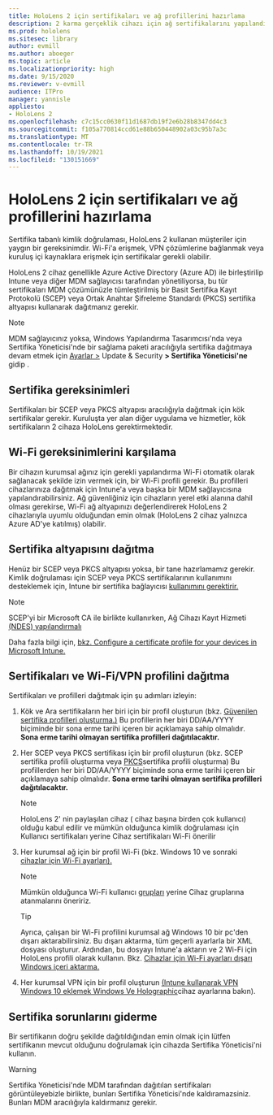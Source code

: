 ```yaml
---
title: HoloLens 2 için sertifikaları ve ağ profillerini hazırlama
description: 2 karma gerçeklik cihazı için ağ sertifikalarını yapılandırmayı, kullanmayı, dağıtmayı ve HoloLens gidermeyi öğrenin.
ms.prod: hololens
ms.sitesec: library
author: evmill
ms.author: aboeger
ms.topic: article
ms.localizationpriority: high
ms.date: 9/15/2020
ms.reviewer: v-evmill
audience: ITPro
manager: yannisle
appliesto:
- HoloLens 2
ms.openlocfilehash: c7c15cc0630f11d1687db19f2e6b28b8347dd4c3
ms.sourcegitcommit: f105a770814ccd61e88b650448902a03c95b7a3c
ms.translationtype: MT
ms.contentlocale: tr-TR
ms.lasthandoff: 10/19/2021
ms.locfileid: "130151669"
---
```

# <a name="prepare-certificates-and-network-profiles-for-hololens-2"></a>HoloLens 2 için sertifikaları ve ağ profillerini hazırlama

Sertifika tabanlı kimlik doğrulaması, HoloLens 2 kullanan müşteriler için yaygın bir gereksinimdir. Wi-Fi'a erişmek, VPN çözümlerine bağlanmak veya kuruluş içi kaynaklara erişmek için sertifikalar gerekli olabilir.

HoloLens 2 cihaz genellikle Azure Active Directory (Azure AD) ile birleştirilip Intune veya diğer MDM sağlayıcısı tarafından yönetiliyorsa, bu tür sertifikaları MDM çözümünüzle tümleştirilmiş bir Basit Sertifika Kayıt Protokolü (SCEP) veya Ortak Anahtar Şifreleme Standardı (PKCS) sertifika altyapısı kullanarak dağıtmanız gerekir. 

>[!NOTE]
> MDM sağlayıcınız yoksa, Windows Yapılandırma Tasarımcısı'nda veya [](hololens-provisioning.md#create-the-provisioning-package) Sertifika Yöneticisi'nde bir sağlama paketi [](certificate-manager.md) aracılığıyla sertifika dağıtmaya devam etmek için [Ayarlar >](https://www.microsoft.com/p/windows-configuration-designer/9nblggh4tx22?rtc=1&activetab=pivot:regionofsystemrequirementstab) Update & Security **> Sertifika Yöneticisi'ne** gidip .

## <a name="certificate-requirements"></a>Sertifika gereksinimleri
Sertifikaları bir SCEP veya PKCS altyapısı aracılığıyla dağıtmak için kök sertifikalar gerekir. Kuruluşta yer alan diğer uygulama ve hizmetler, kök sertifikaların 2 cihaza HoloLens gerektirmektedir. 

## <a name="wi-fi-connectivity-requirements"></a>Wi-Fi gereksinimlerini karşılama
Bir cihazın kurumsal ağınız için gerekli yapılandırma Wi-Fi otomatik olarak sağlanacak şekilde izin vermek için, bir Wi-Fi profili gerekir. Bu profilleri cihazlarınıza dağıtmak için Intune'a veya başka bir MDM sağlayıcısına yapılandırabilirsiniz. Ağ güvenliğiniz için cihazların yerel etki alanına dahil olması gerekirse, Wi-Fi ağ altyapınızı değerlendirerek HoloLens 2 cihazlarıyla uyumlu olduğundan emin olmak (HoloLens 2 cihaz yalnızca Azure AD'ye katılmış) olabilir.

## <a name="deploy-certificate-infrastructure"></a>Sertifika altyapısını dağıtma
Henüz bir SCEP veya PKCS altyapısı yoksa, bir tane hazırlamamız gerekir. Kimlik doğrulaması için SCEP veya PKCS sertifikalarının kullanımını desteklemek için, Intune bir sertifika bağlayıcısı [kullanımını gerektirir.](/mem/intune/protect/certificate-connectors)

> [!NOTE]
> SCEP'yi bir Microsoft CA ile birlikte kullanırken, Ağ Cihazı Kayıt Hizmeti [(NDES) yapılandırmalı](/mem/intune/protect/certificates-scep-configure#set-up-ndes)

Daha fazla bilgi için, [bkz. Configure a certificate profile for your devices in Microsoft Intune.](/intune/certificates-configure)

## <a name="deploy-certificates-and-wi-fivpn-profile"></a>Sertifikaları ve Wi-Fi/VPN profilini dağıtma
Sertifikaları ve profilleri dağıtmak için şu adımları izleyin:
1.  Kök ve Ara sertifikaların her biri için bir profil oluşturun (bkz. [Güvenilen sertifika profilleri oluşturma.)](/intune/protect/certificates-configure#create-trusted-certificate-profiles) Bu profillerin her biri DD/AA/YYYY biçiminde bir sona erme tarihi içeren bir açıklamaya sahip olmalıdır. **Sona erme tarihi olmayan sertifika profilleri dağıtılacaktır.**
1.  Her SCEP veya PKCS sertifikası için bir profil oluşturun (bkz. SCEP sertifika profili oluşturma veya [PKCS](/intune/protect/certficates-pfx-configure#create-a-pkcs-certificate-profile)sertifika profili oluşturma) Bu profillerden her biri DD/AA/YYYY biçiminde sona erme tarihi içeren bir açıklamaya sahip olmalıdır. **Sona erme tarihi olmayan sertifika profilleri dağıtılacaktır.**

    > [!NOTE]
    > HoloLens 2' nin paylaşılan cihaz ( cihaz başına birden çok kullanıcı) olduğu kabul edilir ve mümkün olduğunca kimlik doğrulaması için Kullanıcı sertifikaları yerine Cihaz sertifikaları Wi-Fi önerilir

3.  Her kurumsal ağ için bir profil Wi-Fi (bkz. Windows 10 ve sonraki [cihazlar için Wi-Fi ayarları).](/intune/wi-fi-settings-windows) 
    > [!NOTE]
    > Mümkün olduğunca Wi-Fi kullanıcı [grupları](/mem/intune/configuration/device-profile-assign) yerine Cihaz gruplarına atanmalarını öneririz. 

    > [!TIP]
    > Ayrıca, çalışan bir Wi-Fi profilini kurumsal ağ Windows 10 bir pc'den dışarı aktarabilirsiniz. Bu dışarı aktarma, tüm geçerli ayarlarla bir XML dosyası oluşturur. Ardından, bu dosyayı Intune'a aktarın ve 2 Wi-Fi için HoloLens profili olarak kullanın. Bkz. [Cihazlar için Wi-Fi ayarları dışarı Windows içeri aktarma.](/mem/intune/configuration/wi-fi-settings-import-windows-8-1)

4.  Her kurumsal VPN için bir profil oluşturun [(Intune kullanarak VPN Windows 10 eklemek Windows Ve Holographic](/intune/vpn-settings-windows-10)cihaz ayarlarına bakın).

## <a name="troubleshooting-certificates"></a>Sertifika sorunlarını giderme

Bir sertifikanın doğru şekilde dağıtıldığından emin olmak için [](certificate-manager.md) lütfen sertifikanın mevcut olduğunu doğrulamak için cihazda Sertifika Yöneticisi'ni kullanın.  

>[!WARNING]
> Sertifika Yöneticisi'nde MDM tarafından dağıtılan sertifikaları görüntüleyebizle birlikte, bunları Sertifika Yöneticisi'nde kaldıramazsiniz. Bunları MDM aracılığıyla kaldırmanız gerekir.


